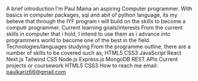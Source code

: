 A brief introduction 
   I'm Paul Maina an aspiring Computer programmer. With basics in computer packages, sql and abit of python language, its my believe that through the IYF program i will build on the skills to become a 
   computr programmer. 
Current learning goals/interests 
  From the current skills in computer that i hold, I intend to use them as i advance into programmers world to become one of the best in the field. 
Technologies/languages studying 
  From the programme outline, there are a number of skills to be covered such as; HTML5 CSS3 JavaScript React Next.js Tailwind CSS Node.js Express.js MongoDB REST APIs 
Current projects or coursework
  HTML5 CSS3 
How to reach me 
  email: paulkariz66@gmail.com 
